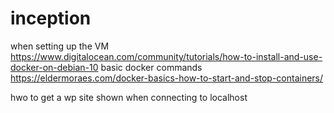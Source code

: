 # inception
when setting up the VM 
https://www.digitalocean.com/community/tutorials/how-to-install-and-use-docker-on-debian-10
basic docker commands
https://eldermoraes.com/docker-basics-how-to-start-and-stop-containers/

hwo to get a wp site shown when connecting to localhost
